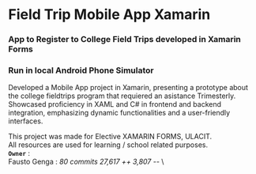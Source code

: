 # Field Trip Mobile App Xamarin
### App to Register to College Field Trips developed in Xamarin Forms

### Run in local Android Phone Simulator
Developed a Mobile App project in Xamarin, presenting a prototype about the college fieldtrips program that requiered an asistance Trimesterly.
Showcased proficiency in XAML and C# in frontend and backend integration, emphasizing dynamic functionalities and a user-friendly interfaces.

This project was made for Elective XAMARIN FORMS, ULACIT. \
All resources are used for learning / school related purposes. \
**`Owner`** : \
Fausto Genga : *80 commits    27,617 ++    3,807 --* \
